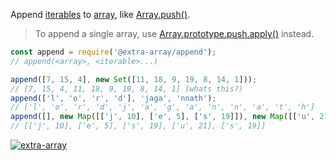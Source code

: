 Append [iterables] to [array], like [Array.push()].
> To append a single array, use [Array.prototype.push.apply()] instead.

```javascript
const append = require('@extra-array/append');
// append(<array>, <iterable>...)

append([7, 15, 4], new Set([11, 18, 9, 19, 8, 14, 1]));
// [7, 15, 4, 11, 18, 9, 19, 8, 14, 1] (whats this?)
append(['l', 'o', 'r', 'd'], 'jaga', 'nnath');
// ['l', 'o', 'r', 'd', 'j', 'a', 'g', 'a', 'n', 'n', 'a', 't', 'h']
append([], new Map([['j', 10], ['e', 5], ['s', 19]]), new Map([['u', 21], ['s', 19]]));
// [['j', 10], ['e', 5], ['s', 19], ['u', 21], ['s', 19]]
```


[![extra-array](https://i.imgur.com/nwyrmkW.jpg)](https://www.npmjs.com/package/extra-array)

[iterables]: https://developer.mozilla.org/en-US/docs/Web/JavaScript/Reference/Iteration_protocols
[array]: https://developer.mozilla.org/en-US/docs/Web/JavaScript/Guide/Indexed_collections
[Array.push()]: https://developer.mozilla.org/en-US/docs/Web/JavaScript/Reference/Global_Objects/Array/push
[Array.prototype.push.apply()]: https://developer.mozilla.org/en-US/docs/Web/JavaScript/Reference/Global_Objects/Array/push
